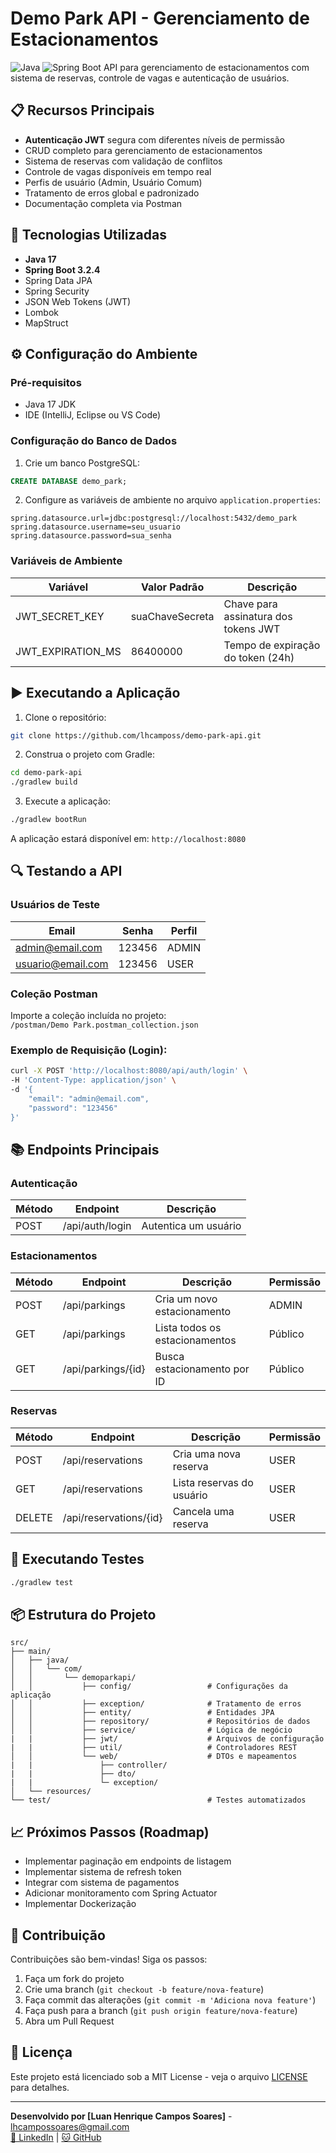 # Demo Park API - Gerenciamento de Estacionamentos

![Java](https://img.shields.io/badge/java-%23ED8B00.svg?style=for-the-badge&logo=openjdk&logoColor=white)
![Spring Boot](https://img.shields.io/badge/Spring_Boot-6DB33F?style=for-the-badge&logo=spring&logoColor=white)
API para gerenciamento de estacionamentos com sistema de reservas, controle de vagas e autenticação de usuários.

## 📋 Recursos Principais

- **Autenticação JWT** segura com diferentes níveis de permissão
- CRUD completo para gerenciamento de estacionamentos
- Sistema de reservas com validação de conflitos
- Controle de vagas disponíveis em tempo real
- Perfis de usuário (Admin, Usuário Comum)
- Tratamento de erros global e padronizado
- Documentação completa via Postman

## 🚀 Tecnologias Utilizadas

- **Java 17**
- **Spring Boot 3.2.4**
- Spring Data JPA
- Spring Security
- JSON Web Tokens (JWT)
- Lombok
- MapStruct

## ⚙️ Configuração do Ambiente

### Pré-requisitos
- Java 17 JDK
- IDE (IntelliJ, Eclipse ou VS Code)

### Configuração do Banco de Dados
1. Crie um banco PostgreSQL:
```sql
CREATE DATABASE demo_park;
```

2. Configure as variáveis de ambiente no arquivo `application.properties`:
```properties
spring.datasource.url=jdbc:postgresql://localhost:5432/demo_park
spring.datasource.username=seu_usuario
spring.datasource.password=sua_senha
```

### Variáveis de Ambiente
| Variável                  | Valor Padrão          | Descrição                           |
|---------------------------|-----------------------|-------------------------------------|
| JWT_SECRET_KEY            | suaChaveSecreta       | Chave para assinatura dos tokens JWT |
| JWT_EXPIRATION_MS         | 86400000              | Tempo de expiração do token (24h)   |

## ▶️ Executando a Aplicação

1. Clone o repositório:
```bash
git clone https://github.com/lhcamposs/demo-park-api.git
```

2. Construa o projeto com Gradle:
```bash
cd demo-park-api
./gradlew build
```

3. Execute a aplicação:
```bash
./gradlew bootRun
```

A aplicação estará disponível em: `http://localhost:8080`

## 🔍 Testando a API

### Usuários de Teste
| Email               | Senha   | Perfil |
|---------------------|---------|--------|
| admin@email.com     | 123456  | ADMIN  |
| usuario@email.com   | 123456  | USER   |

### Coleção Postman
Importe a coleção incluída no projeto:  
`/postman/Demo Park.postman_collection.json`

### Exemplo de Requisição (Login):
```bash
curl -X POST 'http://localhost:8080/api/auth/login' \
-H 'Content-Type: application/json' \
-d '{
    "email": "admin@email.com",
    "password": "123456"
}'
```

## 📚 Endpoints Principais

### Autenticação
| Método | Endpoint         | Descrição               |
|--------|------------------|-------------------------|
| POST   | /api/auth/login  | Autentica um usuário    |

### Estacionamentos
| Método | Endpoint         | Descrição                         | Permissão |
|--------|------------------|-----------------------------------|-----------|
| POST   | /api/parkings    | Cria um novo estacionamento       | ADMIN     |
| GET    | /api/parkings    | Lista todos os estacionamentos    | Público   |
| GET    | /api/parkings/{id}| Busca estacionamento por ID       | Público   |

### Reservas
| Método | Endpoint             | Descrição                     | Permissão |
|--------|----------------------|-------------------------------|-----------|
| POST   | /api/reservations    | Cria uma nova reserva         | USER      |
| GET    | /api/reservations    | Lista reservas do usuário     | USER      |
| DELETE | /api/reservations/{id}| Cancela uma reserva           | USER      |

## 🧪 Executando Testes
```bash
./gradlew test
```

## 📦 Estrutura do Projeto
```
src/
├── main/
│   ├── java/
│   │   └── com/
│   │       └── demoparkapi/
│   │           ├── config/                 # Configurações da aplicação
│   │           ├── exception/              # Tratamento de erros
│   │           ├── entity/                 # Entidades JPA
│   │           ├── repository/             # Repositórios de dados
│   │           ├── service/                # Lógica de negócio
|   |           ├── jwt/                    # Arquivos de configuração
|   |           ├── util/                   # Controladores REST
│   │           └── web/                    # DTOs e mapeamentos
|   |               ├── controller/         
|   |               ├── dto/
|   |               └─ exception/
│   └── resources/                    
└── test/                                   # Testes automatizados
```

## 📈 Próximos Passos (Roadmap)
- Implementar paginação em endpoints de listagem
- Implementar sistema de refresh token
- Integrar com sistema de pagamentos
- Adicionar monitoramento com Spring Actuator
- Implementar Dockerização

## 🤝 Contribuição
Contribuições são bem-vindas! Siga os passos:
1. Faça um fork do projeto
2. Crie uma branch (`git checkout -b feature/nova-feature`)
3. Faça commit das alterações (`git commit -m 'Adiciona nova feature'`)
4. Faça push para a branch (`git push origin feature/nova-feature`)
5. Abra um Pull Request

## 📄 Licença
Este projeto está licenciado sob a MIT License - veja o arquivo [LICENSE](LICENSE) para detalhes.

---
**Desenvolvido por [Luan Henrique Campos Soares]** - [lhcampossoares@gmail.com](mailto:lhcampossoares@gmail.com)  
[🔗 LinkedIn](https://www.linkedin.com/in/lhcampos/) | [🐱 GitHub](https://github.com/lhcamposs)
